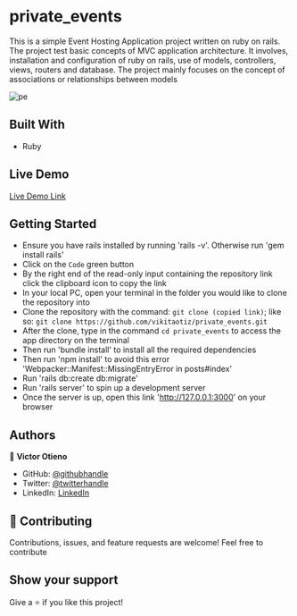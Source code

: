 # private_events

This is a simple Event Hosting Application project written on ruby on rails. The project test basic concepts of MVC application architecture. It involves, installation and configuration of ruby on rails, use of models, controllers, views, routers and database.
The project mainly focuses on the concept of associations or relationships between models

![pe](https://user-images.githubusercontent.com/42869046/122574551-6b402f00-d058-11eb-833e-2098d0a7093c.JPG)

## Built With

- Ruby

## Live Demo

[Live Demo Link](https://vikita-private-events.herokuapp.com/)

## Getting Started

- Ensure you have rails installed by running 'rails -v'. Otherwise run 'gem install rails'
- Click on the `Code` green button
- By the right end of the read-only input containing the repository link click the clipboard icon to copy the link
- In your local PC, open your terminal in the folder you would like to clone the repository into
- Clone the repository with the command: `git clone (copied link)`; like so: `git clone https://github.com/vikitaotiz/private_events.git`
- After the clone, type in the command `cd private_events` to access the app directory on the terminal
- Then run 'bundle install' to install all the required dependencies
- Then run 'npm install' to avoid this error 'Webpacker::Manifest::MissingEntryError in posts#index'
- Run 'rails db:create db:migrate'
- Run 'rails server' to spin up a development server
- Once the server is up, open this link 'http://127.0.0.1:3000' on your browser

## Authors

:bust_in_silhouette: **Victor Otieno**

- GitHub: [@githubhandle](https://github.com/vikitaotiz)
- Twitter: [@twitterhandle](https://twitter.com/victoro29641869)
- LinkedIn: [LinkedIn](https://www.linkedin.com/in/victor-otieno-22ba7773/)

## :handshake: Contributing

Contributions, issues, and feature requests are welcome!
Feel free to contribute

## Show your support

Give a ⭐️ if you like this project!
